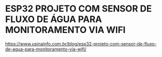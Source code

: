 # ESP32 PROJETO COM SENSOR DE FLUXO DE ÁGUA PARA MONITORAMENTO VIA WIFI
https://www.usinainfo.com.br/blog/esp32-projeto-com-sensor-de-fluxo-de-agua-para-monitoramento-via-wifi/
